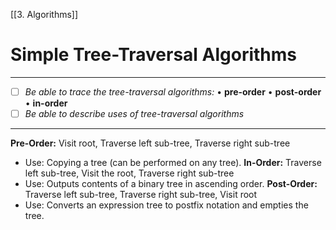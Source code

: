 [[3. Algorithms]]
# Simple Tree-Traversal Algorithms
---
- [ ] *Be able to trace the tree-traversal algorithms:*
	• **pre-order** 
	• **post-order** 
	• **in-order**
 - [ ] *Be able to describe uses of tree-traversal algorithms*
---
**Pre-Order:** Visit root, Traverse left sub-tree, Traverse right sub-tree
- Use: Copying a tree (can be performed on any tree).
**In-Order:** Traverse left sub-tree, Visit the root, Traverse right sub-tree
- Use: Outputs contents of a binary tree in ascending order.
**Post-Order:** Traverse left sub-tree, Traverse right sub-tree, Visit root
- Use: Converts an expression tree to postfix notation and empties the tree.